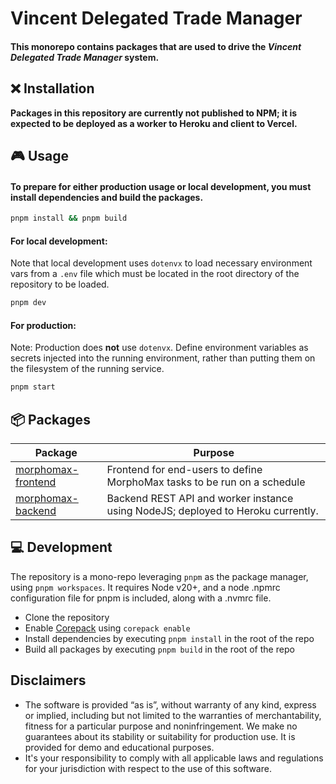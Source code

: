 # Vincent Delegated Trade Manager

#### This monorepo contains packages that are used to drive the _Vincent Delegated Trade Manager_ system.

## ❌ Installation

**Packages in this repository are currently not published to NPM; it is expected to be deployed as a
worker to Heroku and client to Vercel.**

## 🎮 Usage

#### To prepare for either production usage or local development, you must install dependencies and build the packages.

```zsh
pnpm install && pnpm build
```

#### For local development:

Note that local development uses `dotenvx` to load necessary environment vars from a `.env` file
which must be located
in the root directory of the repository to be loaded.

```zsh
pnpm dev
```

#### For production:

Note: Production does **not** use `dotenvx`. Define environment variables as secrets injected into
the running environment, rather than putting them on the filesystem of the running service.

```zsh
pnpm start
```

## 📦 Packages

| Package                                                     | Purpose                                                                          |
| ----------------------------------------------------------- | -------------------------------------------------------------------------------- |
| [morphomax-frontend](packages/morphomax-frontend/README.md) | Frontend for end-users to define MorphoMax tasks to be run on a schedule         |
| [morphomax-backend](packages/morphomax-backend/README.md)   | Backend REST API and worker instance using NodeJS; deployed to Heroku currently. |

## 💻 Development

The repository is a mono-repo leveraging `pnpm` as the package manager, using `pnpm workspaces`. It
requires Node v20+,
and a node .npmrc configuration file for pnpm is included, along with a .nvmrc file.

- Clone the repository
- Enable [Corepack](https://github.com/nodejs/corepack) using `corepack enable`
- Install dependencies by executing `pnpm install` in the root of the repo
- Build all packages by executing `pnpm build` in the root of the repo

## Disclaimers

- The software is provided “as is”, without warranty of any kind, express or implied, including but
  not limited to the warranties of merchantability, fitness for a particular purpose and
  noninfringement. We make no guarantees about its stability or suitability for production use. It
  is provided for demo and educational purposes.
- It's your responsibility to comply with all applicable laws and regulations for your jurisdiction
  with respect to the use of this software.
